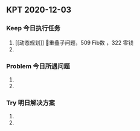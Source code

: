 ## KPT 2020-12-03

### Keep 今日执行任务
1. [[动态规划]] 重叠子问题，509 Fib数 ，322 零钱
2.  

### Problem 今日所遇问题
1. 
2. 

### Try 明日解决方案
1. 
2. 